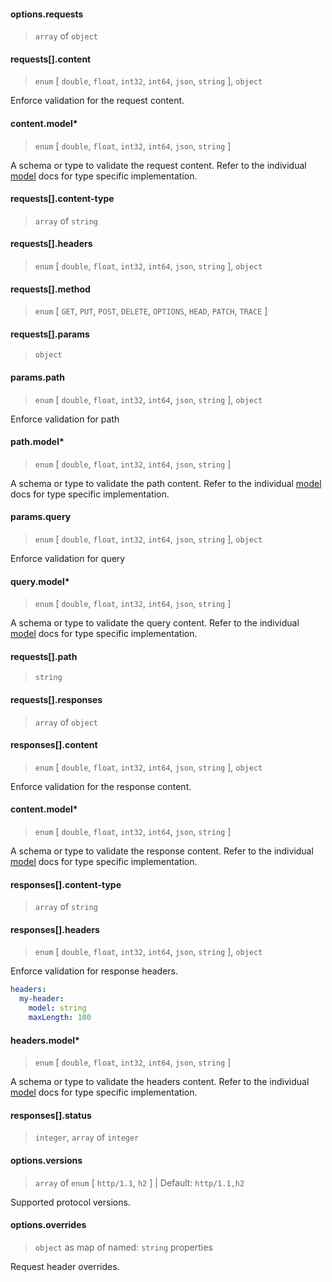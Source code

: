 
#### options.requests

> `array` of `object`

#### requests[].content

> `enum` [ `double`, `float`, `int32`, `int64`, `json`, `string` ], `object`

Enforce validation for the request content.

#### content.model\*

> `enum` [ `double`, `float`, `int32`, `int64`, `json`, `string` ]

A schema or type to validate the request content. Refer to the individual [model](../../../models/) docs for type specific implementation.

#### requests[].content-type

> `array` of `string`

#### requests[].headers

> `enum` [ `double`, `float`, `int32`, `int64`, `json`, `string` ], `object`

#### requests[].method

> `enum` [ `GET`, `PUT`, `POST`, `DELETE`, `OPTIONS`, `HEAD`, `PATCH`, `TRACE` ]

#### requests[].params

> `object`

#### params.path

> `enum` [ `double`, `float`, `int32`, `int64`, `json`, `string` ], `object`

Enforce validation for path

#### path.model\*

> `enum` [ `double`, `float`, `int32`, `int64`, `json`, `string` ]

A schema or type to validate the path content. Refer to the individual [model](../../../models/) docs for type specific implementation.

#### params.query

> `enum` [ `double`, `float`, `int32`, `int64`, `json`, `string` ], `object`

Enforce validation for query

#### query.model\*

> `enum` [ `double`, `float`, `int32`, `int64`, `json`, `string` ]

A schema or type to validate the query content. Refer to the individual [model](../../../models/) docs for type specific implementation.

#### requests[].path

> `string`

#### requests[].responses

> `array` of `object`

#### responses[].content

> `enum` [ `double`, `float`, `int32`, `int64`, `json`, `string` ], `object`

Enforce validation for the response content.

<!-- markdownlint-disable MD024 -->
#### content.model\*

> `enum` [ `double`, `float`, `int32`, `int64`, `json`, `string` ]

A schema or type to validate the response content. Refer to the individual [model](../../../models/) docs for type specific implementation.
<!-- markdownlint-enable MD024 -->

#### responses[].content-type

> `array` of `string`

#### responses[].headers

> `enum` [ `double`, `float`, `int32`, `int64`, `json`, `string` ], `object`

Enforce validation for response headers.

```yaml
headers:
  my-header:
    model: string
    maxLength: 100
```

#### headers.model\*

> `enum` [ `double`, `float`, `int32`, `int64`, `json`, `string` ]

A schema or type to validate the headers content. Refer to the individual [model](../../../models/) docs for type specific implementation.

#### responses[].status

> `integer`, `array` of `integer`

#### options.versions

> `array` of `enum` [ `http/1.1`, `h2` ] | Default: `http/1.1,h2`

Supported protocol versions.

#### options.overrides

> `object` as map of named: `string` properties

Request header overrides.
